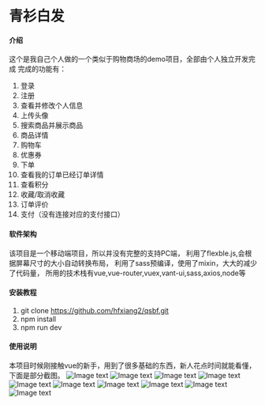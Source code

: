# 青衫白发

#### 介绍
这个是我自己个人做的一个类似于购物商场的demo项目，全部由个人独立开发完成
完成的功能有：
1. 登录
2. 注册
3. 查看并修改个人信息
4. 上传头像
5. 搜索商品并展示商品
6. 商品详情
7. 购物车
8. 优惠券
9. 下单
10. 查看我的订单已经订单详情
11. 查看积分
12. 收藏/取消收藏
13. 订单评价
14. 支付（没有连接对应的支付接口）
#### 软件架构
该项目是一个移动端项目，所以并没有完整的支持PC端，
利用了flexble.js,会根据屏幕尺寸的大小自动转换布局，
利用了sass预编译，使用了mixin，大大的减少了代码量，
所用的技术栈有vue,vue-router,vuex,vant-ui,sass,axios,node等



#### 安装教程

1. git clone https://github.com/hfxiang2/qsbf.git
2. npm install
3. npm run dev

#### 使用说明
本项目时候刚接触vue的新手，用到了很多基础的东西，新人花点时间就能看懂，下面是部分截图。
![Image text](https://gitee.com/blue_hair_and_white_hair/new_start/raw/master/public/img/screen/20190222175431.png)
![Image text](https://gitee.com/blue_hair_and_white_hair/new_start/raw/master/public/img/screen/%E5%BE%AE%E4%BF%A1%E5%9B%BE%E7%89%87_20190222175514.png)
![Image text](https://gitee.com/blue_hair_and_white_hair/new_start/raw/master/public/img/screen/%E5%BE%AE%E4%BF%A1%E5%9B%BE%E7%89%87_20190222175519.png)
![Image text](https://gitee.com/blue_hair_and_white_hair/new_start/raw/master/public/img/screen/%E5%BE%AE%E4%BF%A1%E5%9B%BE%E7%89%87_20190222175524.png)
![Image text](https://gitee.com/blue_hair_and_white_hair/new_start/raw/master/public/img/screen/%E5%BE%AE%E4%BF%A1%E5%9B%BE%E7%89%87_20190222175527.png)
![Image text](https://gitee.com/blue_hair_and_white_hair/new_start/raw/master/public/img/screen/%E5%BE%AE%E4%BF%A1%E5%9B%BE%E7%89%87_20190222175459.png)
![Image text](https://gitee.com/blue_hair_and_white_hair/new_start/raw/master/public/img/screen/%E5%BE%AE%E4%BF%A1%E5%9B%BE%E7%89%87_20190222175504.png)
![Image text](https://gitee.com/blue_hair_and_white_hair/new_start/raw/master/public/img/screen/%E5%BE%AE%E4%BF%A1%E5%9B%BE%E7%89%87_20190222175507.png)
![Image text](https://gitee.com/blue_hair_and_white_hair/new_start/raw/master/public/img/screen/%E5%BE%AE%E4%BF%A1%E5%9B%BE%E7%89%87_20190222175511.png)
![Image text](https://gitee.com/blue_hair_and_white_hair/new_start/raw/master/public/img/screen/%E5%BE%AE%E4%BF%A1%E5%9B%BE%E7%89%87_20190222175535.png)


